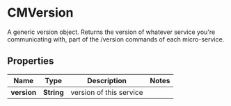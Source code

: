 

# CMVersion

A generic version object.  Returns the version of whatever service you're communicating with, part of the /version commands of each micro-service.

## Properties

| Name | Type | Description | Notes |
|------------ | ------------- | ------------- | -------------|
|**version** | **String** | version of this service |  |



